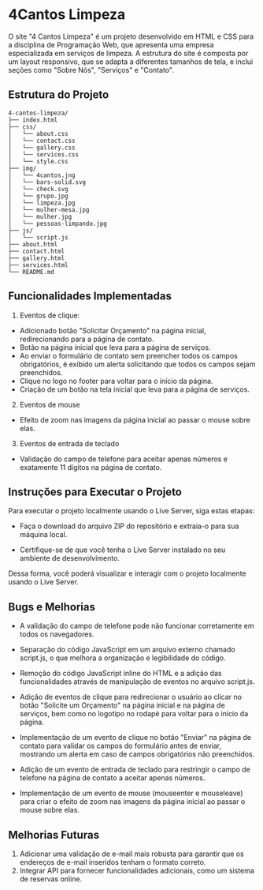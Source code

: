 # 4Cantos Limpeza
O site "4 Cantos Limpeza" é um projeto desenvolvido em HTML e CSS para a disciplina de Programação Web, que apresenta uma empresa especializada em serviços de limpeza. A estrutura do site é composta por um layout responsivo, que se adapta a diferentes tamanhos de tela, e inclui seções como "Sobre Nós", "Serviços" e "Contato". 

## Estrutura do Projeto

```
4-cantos-limpeza/
├── index.html
├── css/
│   └── about.css
│   └── contact.css
│   └── gallery.css
│   └── services.css
│   └── style.css
├── img/
│   └── 4cantos.jng
│   └── bars-solid.svg
│   └── check.svg
│   └── grupo.jpg
│   └── limpeza.jpg
│   └── mulher-mesa.jpg
│   └── mulher.jpg
│   └── pessoas-limpando.jpg
├── js/
│   └── script.js
├── about.html
├── contact.html
├── gallery.html
├── services.html
└── README.md
```

## Funcionalidades Implementadas

1. Eventos de clique:
- Adicionado botão "Solicitar Orçamento" na página inicial, redirecionando para a página de contato. 
- Botão na página inicial que leva para a página de serviços. 
- Ao enviar o formulário de contato sem preencher todos os campos obrigatórios, é exibido um alerta solicitando que todos os campos sejam preenchidos. 
- Clique no logo no footer para voltar para o início da página. 
- Criação de um botão na tela inicial que leva para a página de serviços. 

2. Eventos de mouse
- Efeito de zoom nas imagens da página inicial ao passar o mouse sobre elas. 

3. Eventos de entrada de teclado
- Validação do campo de telefone para aceitar apenas números e exatamente 11 dígitos na página de contato. 

## Instruções para Executar o Projeto

Para executar o projeto localmente usando o Live Server, siga estas etapas:

- Faça o download do arquivo ZIP do repositório e extraia-o para sua máquina local.

- Certifique-se de que você tenha o Live Server instalado no seu ambiente de desenvolvimento. 

Dessa forma, você poderá visualizar e interagir com o projeto localmente usando o Live Server.

## Bugs e Melhorias
- A validação do campo de telefone pode não funcionar corretamente em todos os navegadores.

- Separação do código JavaScript em um arquivo externo chamado script.js, o que melhora a organização e legibilidade do código.

- Remoção do código JavaScript inline do HTML e a adição das funcionalidades através de manipulação de eventos no arquivo script.js.

- Adição de eventos de clique para redirecionar o usuário ao clicar no botão "Solicite um Orçamento" na página inicial e na página de serviços, bem como no logotipo no rodapé para voltar para o início da página.

- Implementação de um evento de clique no botão "Enviar" na página de contato para validar os campos do formulário antes de enviar, mostrando um alerta em caso de campos obrigatórios não preenchidos.

- Adição de um evento de entrada de teclado para restringir o campo de telefone na página de contato a aceitar apenas números.

- Implementação de um evento de mouse (mouseenter e mouseleave) para criar o efeito de zoom nas imagens da página inicial ao passar o mouse sobre elas.

## Melhorias Futuras
1. Adicionar uma validação de e-mail mais robusta para garantir que os endereços de e-mail inseridos tenham o formato correto.
2. Integrar API para fornecer funcionalidades adicionais, como um sistema de reservas online.


